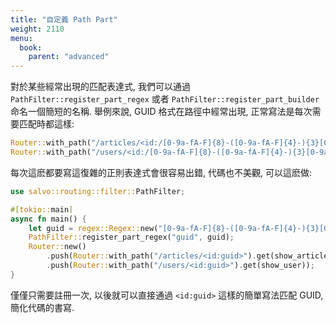 ```yaml
---
title: "自定義 Path Part"
weight: 2110
menu:
  book:
    parent: "advanced"
---
```


對於某些經常出現的匹配表達式, 我們可以通過 ```PathFilter::register_part_regex``` 或者 ```PathFilter::register_part_builder``` 命名一個簡短的名稱. 舉例來說, GUID 格式在路徑中經常出現, 正常寫法是每次需要匹配時都這樣:

```rust
Router::with_path("/articles/<id:/[0-9a-fA-F]{8}-([0-9a-fA-F]{4}-){3}[0-9a-fA-F]{12}/>");
Router::with_path("/users/<id:/[0-9a-fA-F]{8}-([0-9a-fA-F]{4}-){3}[0-9a-fA-F]{12}/>");
```

每次這麽都要寫這復雜的正則表達式會很容易出錯, 代碼也不美觀, 可以這麽做:

```rust
use salvo::routing::filter::PathFilter;

#[tokio::main]
async fn main() {
    let guid = regex::Regex::new("[0-9a-fA-F]{8}-([0-9a-fA-F]{4}-){3}[0-9a-fA-F]{12}").unwrap();
    PathFilter::register_part_regex("guid", guid);
    Router::new()
        .push(Router::with_path("/articles/<id:guid>").get(show_article))
        .push(Router::with_path("/users/<id:guid>").get(show_user));
}
```

僅僅只需要註冊一次, 以後就可以直接通過 ```<id:guid>``` 這樣的簡單寫法匹配 GUID, 簡化代碼的書寫.